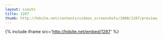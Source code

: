 ```yaml
---
layout: sieutv
title: 1287
thumb: http://hdsite.net/contents/videos_screenshots/1000/1287/preview_360p.mp4.jpg
---
```

{% include iframe src='http://hdsite.net/embed/1287' %}
 
